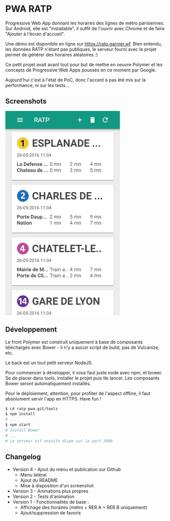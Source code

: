 # PWA RATP
Progressive Web App donnant les horaires des lignes de métro parisiennes. Sur
Android, elle est "installable", il suffit de l'ouvrir avec Chrome et de faire
"Ajouter à l'écran d'accueil".

Une démo est disponible en ligne sur https://ratp.garnier.wf. Bien entendu, les
données RATP n'étant pas publiques, le serveur fourni avec le projet permet de
générer des horaires aléatoires :)

Ce petit projet avait avant tout pour but de mettre en oeuvre Polymer et les
concepts de Progressive Web Apps poussés en ce moment par Google.

Aujourd'hui c'est à l'état de PoC, donc l'accent à pas été mis sur la
performance, ni sur les tests...

## Screenshots

![Screenshot de l'application](https://raw.githubusercontent.com/Kehrlann/pwa-ratp/master/screenshots/ratp-pwa.png)

## Développement
Le front Polymer est construit uniquement à base de composants téléchargés avec
Bower - il n'y a aucun script de build, pas de Vulcanize, etc.

Le back est un tout petit serveur NodeJS.

Pour commencer à développer, il vous faut juste node avec npm, et bower. Se de
placer dans tools, installer le projet puis tle lancer. Les composants Bower
seront automatiquement installés.

Pour le déploiement, attention, pour profiter de l'aspect offline, il faut
absolument servir l'app en HTTPS. Have fun !

```sh
$ cd ratp-pwa.git/tools
$ npm install
# ...
$ npm start
# Install Bower
# ...
# Le serveur est ensuite dispo sur le port 3000.
```

## Changelog
- Version 4 - Ajout du menu et publication sur Github
  - Menu latéral
  - Ajout du README
  - Mise à disposition d'un screenshot
- Version 3 - Animations plus propres
- Version 2 - Tests d'animation
- Version 1 - Fonctionnalités de base :
  - Affichage des horaires (métro + RER A + RER B uniquement)
  - Ajout/suppression de favoris
